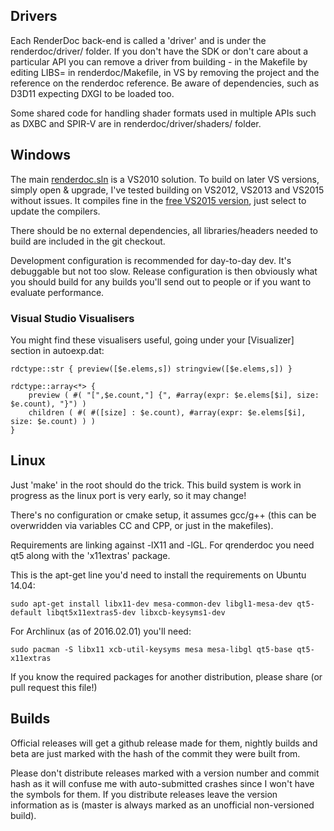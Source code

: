 Drivers
--------------

Each RenderDoc back-end is called a 'driver' and is under the renderdoc/driver/ folder. If you don't have the SDK or don't care about a particular API you can remove a driver from building - in the Makefile by editing LIBS= in renderdoc/Makefile, in VS by removing the project and the reference on the renderdoc reference. Be aware of dependencies, such as D3D11 expecting DXGI to be loaded too.

Some shared code for handling shader formats used in multiple APIs such as DXBC and SPIR-V are in renderdoc/driver/shaders/ folder.


Windows
--------------

The main [renderdoc.sln](renderdoc.sln) is a VS2010 solution. To build on later VS versions, simply open & upgrade, I've tested building on VS2012, VS2013 and VS2015 without issues. It compiles fine in the [free VS2015 version](https://www.visualstudio.com/en-us/downloads/download-visual-studio-vs.aspx), just select to update the compilers.

There should be no external dependencies, all libraries/headers needed to build are included in the git checkout.

Development configuration is recommended for day-to-day dev. It's debuggable but not too slow. Release configuration is then obviously what you should build for any builds you'll send out to people or if you want to evaluate performance.

### Visual Studio Visualisers ###

You might find these visualisers useful, going under your [Visualizer] section in autoexp.dat:

    rdctype::str { preview([$e.elems,s]) stringview([$e.elems,s]) }

    rdctype::array<*> {
        preview ( #( "[",$e.count,"] {", #array(expr: $e.elems[$i], size: $e.count), "}") )
        children ( #( #([size] : $e.count), #array(expr: $e.elems[$i], size: $e.count) ) )
    }

Linux
--------------

Just 'make' in the root should do the trick. This build system is work in progress as the linux port is very early, so it may change!

There's no configuration or cmake setup, it assumes gcc/g++ (this can be overwridden via variables CC and CPP, or just in the makefiles).

Requirements are linking against -lX11 and -lGL. For qrenderdoc you need qt5 along with the 'x11extras' package.

This is the apt-get line you'd need to install the requirements on Ubuntu 14.04:

```
sudo apt-get install libx11-dev mesa-common-dev libgl1-mesa-dev qt5-default libqt5x11extras5-dev libxcb-keysyms1-dev
```

For Archlinux (as of 2016.02.01) you'll need:

```
sudo pacman -S libx11 xcb-util-keysyms mesa mesa-libgl qt5-base qt5-x11extras
```

If you know the required packages for another distribution, please share (or pull request this file!)

Builds
--------------

Official releases will get a github release made for them, nightly builds and beta are just marked with the hash of the commit they were built from.

Please don't distribute releases marked with a version number and commit hash as it will confuse me with auto-submitted crashes since I won't have the symbols for them. If you distribute releases leave the version information as is (master is always marked as an unofficial non-versioned build).

